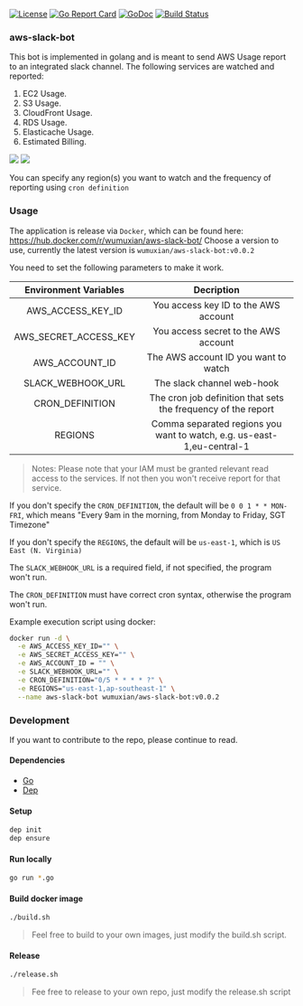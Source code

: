 [![License](https://img.shields.io/badge/license-MIT-blue.svg)](https://github.com/WUMUXIAN/aws-slack-bot/blob/master/LICENSE)
[![Go Report Card](https://goreportcard.com/badge/github.com/WUMUXIAN/aws-slack-bot)](https://goreportcard.com/report/github.com/WUMUXIAN/aws-slack-bot)
[![GoDoc](https://godoc.org/github.com/WUMUXIAN/aws-slack-bot?status.svg)](https://godoc.org/github.com/WUMUXIAN/aws-slack-bot)
[![Build Status](https://travis-ci.org/WUMUXIAN/aws-slack-bot.svg?branch=master)](https://travis-ci.org/WUMUXIAN/aws-slack-bot)

### aws-slack-bot

This bot is implemented in golang and is meant to send AWS Usage report to an integrated slack channel. The following services are watched and reported:

1. EC2 Usage.
2. S3 Usage.
3. CloudFront Usage.
4. RDS Usage.
5. Elasticache Usage.
6. Estimated Billing.

![](https://github.com/WUMUXIAN/aws-slack-bot/blob/master/screenshots/part1.jpg)
![](https://github.com/WUMUXIAN/aws-slack-bot/blob/master/screenshots/part2.jpg)

You can specify any region(s) you want to watch and the frequency of reporting using `cron definition`

### Usage

The application is release via `Docker`, which can be found here: https://hub.docker.com/r/wumuxian/aws-slack-bot/
Choose a version to use, currently the latest version is `wumuxian/aws-slack-bot:v0.0.2`

You need to set the following parameters to make it work.

| Environment Variables |                               Decription                               |
|:---------------------:|:----------------------------------------------------------------------:|
|   AWS_ACCESS_KEY_ID   |                  You access key ID to the AWS account                  |
| AWS_SECRET_ACCESS_KEY |                  You access secret to the AWS account                  |
|     AWS_ACCOUNT_ID    |                  The AWS account ID you want to watch                  |
|   SLACK_WEBHOOK_URL   |                       The slack channel web-hook                       |
|    CRON_DEFINITION    | The cron job definition that sets the frequency of the report          |
|        REGIONS        | Comma separated regions you want to watch, e.g. us-east-1,eu-central-1 |

> Notes: Please note that your IAM must be granted relevant read access to the services.
> If not then you won't receive report for that service.

If you don't specify the `CRON_DEFINITION`, the default will be `0 0 1 * * MON-FRI`, which means "Every 9am in the morning, from Monday to Friday, SGT Timezone"

If you don't specify the `REGIONS`, the default will be `us-east-1`, which is `US East (N. Virginia)`

The `SLACK_WEBHOOK_URL` is a required field, if not specified, the program won't run.

The `CRON_DEFINITION` must have correct cron syntax, otherwise the program won't run.

Example execution script using docker:

```bash
docker run -d \
  -e AWS_ACCESS_KEY_ID="" \
  -e AWS_SECRET_ACCESS_KEY="" \
  -e AWS_ACCOUNT_ID = "" \
  -e SLACK_WEBHOOK_URL="" \
  -e CRON_DEFINITION="0/5 * * * * ?" \
  -e REGIONS="us-east-1,ap-southeast-1" \
  --name aws-slack-bot wumuxian/aws-slack-bot:v0.0.2
```

### Development

If you want to contribute to the repo, please continue to read.

#### Dependencies
* [Go](https://golang.org/doc/install)
* [Dep](https://github.com/golang/dep)

#### Setup
```bash
dep init
dep ensure
```

#### Run locally
```bash
go run *.go
```

#### Build docker image
```bash
./build.sh
```
> Feel free to build to your own images, just modify the build.sh script.

#### Release
```bash
./release.sh
```
> Fee free to release to your own repo, just modify the release.sh script
